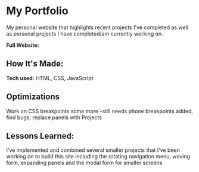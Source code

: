 # My Portfolio

My personal website that highlights recent projects I've completed as well as personal projects I have completed/am currently working on.

**Full Website:**

## How It's Made:

**Tech used:** HTML, CSS, JavaScript

## Optimizations

Work on CSS breakpoints some more -still needs phone breakpoints added, find bugs, replace panels with Projects

## Lessons Learned:

I've implemented and combined several smaller projects that I've been working on to build this site including the rotating navigation menu, waving form, expanding panels and the modal form for smaller screens
